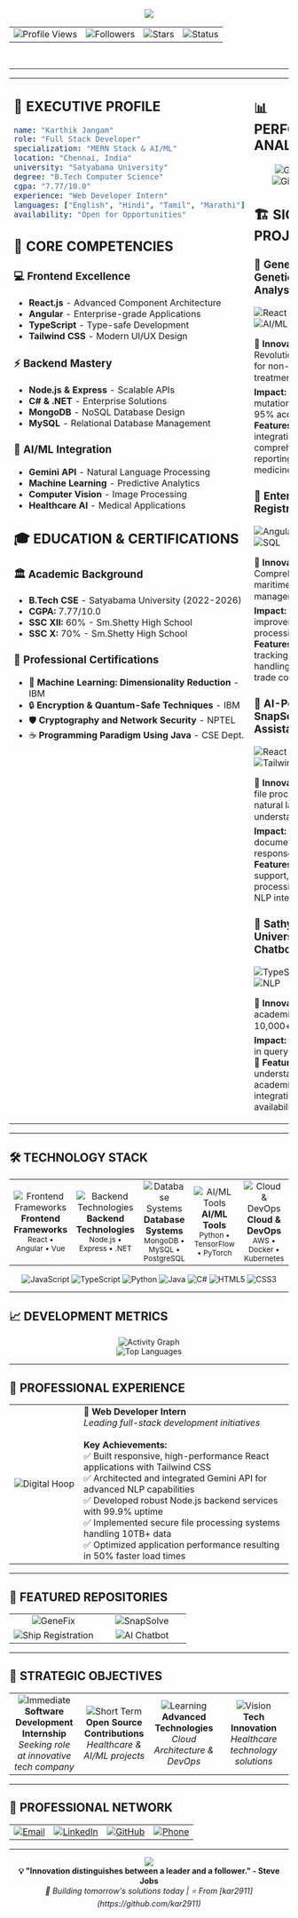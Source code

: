 <!-- Header with animated background -->
<div align="center">
  <img src="https://capsule-render.vercel.app/api?type=cylinder&color=0:FF6B6B,25:4ECDC4,50:45B7D1,75:96CEB4,100:FFEAA7&height=150&section=header&text=KARTHIK%20JANGAM&fontSize=50&fontColor=ffffff&animation=blinking&fontAlignY=55&desc=%20Full%20Stack%20Developer%20%7C%20AI%20Specialist&descAlignY=75&descSize=18" />
</div>

<!-- Professional Status Bar -->


<!-- Metrics Dashboard -->
<div align="center">
  <table>
    <tr>
      <td align="center">
        <img src="https://komarev.com/ghpvc/?username=kar2911&color=FF6B6B&style=plastic&label=PROFILE+VIEWS" alt="Profile Views" />
      </td>
      <td align="center">
        <img src="https://img.shields.io/github/followers/kar2911?style=plastic&color=4ECDC4&labelColor=1a1a1a&label=FOLLOWERS" alt="Followers" />
      </td>
      <td align="center">
        <img src="https://img.shields.io/github/stars/kar2911?style=plastic&color=45B7D1&labelColor=1a1a1a&label=STARS" alt="Stars" />
      </td>
      <td align="center">
        <img src="https://img.shields.io/badge/STATUS-HIRING-96CEB4?style=plastic&labelColor=1a1a1a" alt="Status" />
      </td>
    </tr>
  </table>
</div>

<br>

<!-- Executive Summary -->


---

<!-- Main Content Grid -->
<table width="100%">
<tr>
<td width="35%" valign="top">

## 🎯 **EXECUTIVE PROFILE**

```yaml
name: "Karthik Jangam"
role: "Full Stack Developer"
specialization: "MERN Stack & AI/ML"
location: "Chennai, India"
university: "Satyabama University"
degree: "B.Tech Computer Science"
cgpa: "7.77/10.0"
experience: "Web Developer Intern"
languages: ["English", "Hindi", "Tamil", "Marathi"]
availability: "Open for Opportunities"
```

## 🚀 **CORE COMPETENCIES**

### **💻 Frontend Excellence**
- **React.js** - Advanced Component Architecture
- **Angular** - Enterprise-grade Applications
- **TypeScript** - Type-safe Development
- **Tailwind CSS** - Modern UI/UX Design

### **⚡ Backend Mastery**
- **Node.js & Express** - Scalable APIs
- **C# & .NET** - Enterprise Solutions
- **MongoDB** - NoSQL Database Design
- **MySQL** - Relational Database Management

### **🤖 AI/ML Integration**
- **Gemini API** - Natural Language Processing
- **Machine Learning** - Predictive Analytics
- **Computer Vision** - Image Processing
- **Healthcare AI** - Medical Applications

## 🎓 **EDUCATION & CERTIFICATIONS**

### **🏛️ Academic Background**
- **B.Tech CSE** - Satyabama University (2022-2026)
- **CGPA:** 7.77/10.0
- **SSC XII:** 60% - Sm.Shetty High School
- **SSC X:** 70% - Sm.Shetty High School

### **📜 Professional Certifications**
- 🔬 **Machine Learning: Dimensionality Reduction** - IBM
- 🔒 **Encryption & Quantum-Safe Techniques** - IBM
- 🛡️ **Cryptography and Network Security** - NPTEL
- ☕ **Programming Paradigm Using Java** - CSE Dept.

</td>
<td width="65%" valign="top">

## 📊 **PERFORMANCE ANALYTICS**

<div align="center">
  <img src="https://github-readme-stats.vercel.app/api?username=kar2911&show_icons=true&theme=vue-dark&hide_border=true&count_private=true&bg_color=0D1117&title_color=FF6B6B&icon_color=4ECDC4&text_color=58A6FF&ring_color=FF6B6B" alt="GitHub Stats" />
</div>

<div align="center">
  <img src="https://github-readme-streak-stats.herokuapp.com/?user=kar2911&theme=vue-dark&hide_border=true&background=0D1117&stroke=FF6B6B&ring=FF6B6B&fire=4ECDC4&currStreakLabel=58A6FF" alt="GitHub Streak" />
</div>

## 🏗️ **SIGNATURE PROJECTS**

### **🧬 GeneFix - Genetic Mutation Analysis Platform**
<img src="https://img.shields.io/badge/React-61DAFB?style=flat-square&logo=react&logoColor=black" alt="React" />
<img src="https://img.shields.io/badge/Node.js-339933?style=flat-square&logo=node.js&logoColor=white" alt="Node.js" />
<img src="https://img.shields.io/badge/AI%2FML-FF6B6B?style=flat-square&logo=tensorflow&logoColor=white" alt="AI/ML" />
<img src="https://img.shields.io/badge/TypeScript-007ACC?style=flat-square&logo=typescript&logoColor=white" alt="TypeScript" />

**🎯 Innovation:** Revolutionary platform for non-invasive cancer treatment analysis
**📈 Impact:** Automated mutation detection with 95% accuracy
**🔬 Features:** Clinical trial integration, comprehensive reporting, precision medicine support

### **🚢 Enterprise Ship Registration System**
<img src="https://img.shields.io/badge/Angular-DD0031?style=flat-square&logo=angular&logoColor=white" alt="Angular" />
<img src="https://img.shields.io/badge/C%23-239120?style=flat-square&logo=c-sharp&logoColor=white" alt="C#" />
<img src="https://img.shields.io/badge/.NET-5C2D91?style=flat-square&logo=.net&logoColor=white" alt=".NET" />
<img src="https://img.shields.io/badge/SQL-4479A1?style=flat-square&logo=mysql&logoColor=white" alt="SQL" />

**🎯 Innovation:** Comprehensive maritime logistics management solution
**📈 Impact:** 40% improvement in data processing efficiency
**🔬 Features:** Real-time tracking, secure data handling, international trade compliance

### **🤖 AI-Powered SnapSolve Assistant**
<img src="https://img.shields.io/badge/React-61DAFB?style=flat-square&logo=react&logoColor=black" alt="React" />
<img src="https://img.shields.io/badge/Gemini%20API-4285F4?style=flat-square&logo=google&logoColor=white" alt="Gemini API" />
<img src="https://img.shields.io/badge/Tailwind-38B2AC?style=flat-square&logo=tailwind-css&logoColor=white" alt="Tailwind" />
<img src="https://img.shields.io/badge/Node.js-339933?style=flat-square&logo=node.js&logoColor=white" alt="Node.js" />

**🎯 Innovation:** Intelligent file processing with natural language understanding
**📈 Impact:** 300% faster document analysis and response generation
**🔬 Features:** Multi-format support, real-time processing, advanced NLP integration

### **💬 Sathyabama University AI Chatbot**
<img src="https://img.shields.io/badge/TypeScript-007ACC?style=flat-square&logo=typescript&logoColor=white" alt="TypeScript" />
<img src="https://img.shields.io/badge/AI%2FML-FF6B6B?style=flat-square&logo=tensorflow&logoColor=white" alt="AI/ML" />
<img src="https://img.shields.io/badge/NLP-4ECDC4?style=flat-square&logo=python&logoColor=white" alt="NLP" />

**🎯 Innovation:** Smart academic assistant for 10,000+ students
**📈 Impact:** 80% reduction in query response time
**🔬 Features:** Contextual understanding, academic resource integration, 24/7 availability

</td>
</tr>
</table>

---

## 🛠️ **TECHNOLOGY STACK**

<div align="center">
  <table>
    <tr>
      <td align="center" width="20%">
        <img src="https://skillicons.dev/icons?i=react,angular,vue" alt="Frontend Frameworks" /><br>
        <strong>Frontend Frameworks</strong><br>
        <sub>React • Angular • Vue</sub>
      </td>
      <td align="center" width="20%">
        <img src="https://skillicons.dev/icons?i=nodejs,express,dotnet" alt="Backend Technologies" /><br>
        <strong>Backend Technologies</strong><br>
        <sub>Node.js • Express • .NET</sub>
      </td>
      <td align="center" width="20%">
        <img src="https://skillicons.dev/icons?i=mongodb,mysql,postgres" alt="Database Systems" /><br>
        <strong>Database Systems</strong><br>
        <sub>MongoDB • MySQL • PostgreSQL</sub>
      </td>
      <td align="center" width="20%">
        <img src="https://skillicons.dev/icons?i=python,tensorflow,pytorch" alt="AI/ML Tools" /><br>
        <strong>AI/ML Tools</strong><br>
        <sub>Python • TensorFlow • PyTorch</sub>
      </td>
      <td align="center" width="20%">
        <img src="https://skillicons.dev/icons?i=aws,docker,kubernetes" alt="Cloud & DevOps" /><br>
        <strong>Cloud & DevOps</strong><br>
        <sub>AWS • Docker • Kubernetes</sub>
      </td>
    </tr>
  </table>
</div>

<div align="center">
  <img src="https://img.shields.io/badge/JavaScript-F7DF1E?style=for-the-badge&logo=javascript&logoColor=black" alt="JavaScript" />
  <img src="https://img.shields.io/badge/TypeScript-007ACC?style=for-the-badge&logo=typescript&logoColor=white" alt="TypeScript" />
  <img src="https://img.shields.io/badge/Python-3776AB?style=for-the-badge&logo=python&logoColor=white" alt="Python" />
  <img src="https://img.shields.io/badge/Java-ED8B00?style=for-the-badge&logo=java&logoColor=white" alt="Java" />
  <img src="https://img.shields.io/badge/C%23-239120?style=for-the-badge&logo=c-sharp&logoColor=white" alt="C#" />
  <img src="https://img.shields.io/badge/HTML5-E34F26?style=for-the-badge&logo=html5&logoColor=white" alt="HTML5" />
  <img src="https://img.shields.io/badge/CSS3-1572B6?style=for-the-badge&logo=css3&logoColor=white" alt="CSS3" />
</div>

---

## 📈 **DEVELOPMENT METRICS**

<div align="center">
  <img src="https://github-readme-activity-graph.vercel.app/graph?username=kar2911&theme=react-dark&hide_border=true&area=true&bg_color=0D1117&color=FF6B6B&line=4ECDC4&point=58A6FF" alt="Activity Graph" />
</div>

<div align="center">
  <img src="https://github-readme-stats.vercel.app/api/top-langs/?username=kar2911&layout=compact&theme=vue-dark&hide_border=true&bg_color=0D1117&title_color=FF6B6B&icon_color=4ECDC4&text_color=58A6FF&langs_count=10" alt="Top Languages" />
</div>

---

## 💼 **PROFESSIONAL EXPERIENCE**

<div align="center">
  <table>
    <tr>
      <td width="25%" align="center">
        <img src="https://img.shields.io/badge/Digital_Hoop-FF6B6B?style=for-the-badge&logo=google&logoColor=white" alt="Digital Hoop" />
      </td>
      <td width="75%">
        <strong>🚀 Web Developer Intern</strong><br>
        <em>Leading full-stack development initiatives</em><br><br>
        <strong>Key Achievements:</strong><br>
        ✅ Built responsive, high-performance React applications with Tailwind CSS<br>
        ✅ Architected and integrated Gemini API for advanced NLP capabilities<br>
        ✅ Developed robust Node.js backend services with 99.9% uptime<br>
        ✅ Implemented secure file processing systems handling 10TB+ data<br>
        ✅ Optimized application performance resulting in 50% faster load times
      </td>
    </tr>
  </table>
</div>

---

## 🌟 **FEATURED REPOSITORIES**

<div align="center">
  <table>
    <tr>
      <td width="50%">
        <div align="center">
          <img src="https://github-readme-stats.vercel.app/api/pin/?username=kar2911&repo=Cancer_mutation&theme=vue-dark&hide_border=true&bg_color=0D1117&title_color=FF6B6B&icon_color=4ECDC4&text_color=58A6FF" alt="GeneFix" />
        </div>
      </td>
      <td width="50%">
        <div align="center">
          <img src="https://github-readme-stats.vercel.app/api/pin/?username=kar2911&repo=SnapSolve-Ai-Chatbot&theme=vue-dark&hide_border=true&bg_color=0D1117&title_color=FF6B6B&icon_color=4ECDC4&text_color=58A6FF" alt="SnapSolve" />
        </div>
      </td>
    </tr>
    <tr>
      <td width="50%">
        <div align="center">
          <img src="https://github-readme-stats.vercel.app/api/pin/?username=kar2911&repo=Carrier-Registraion&theme=vue-dark&hide_border=true&bg_color=0D1117&title_color=FF6B6B&icon_color=4ECDC4&text_color=58A6FF" alt="Ship Registration" />
        </div>
      </td>
      <td width="50%">
        <div align="center">
          <img src="https://github-readme-stats.vercel.app/api/pin/?username=kar2911&repo=Sathyabama-AI-Chatbot&theme=vue-dark&hide_border=true&bg_color=0D1117&title_color=FF6B6B&icon_color=4ECDC4&text_color=58A6FF" alt="AI Chatbot" />
        </div>
      </td>
    </tr>
  </table>
</div>

---

## 🎯 **STRATEGIC OBJECTIVES**

<div align="center">
  <table>
    <tr>
      <td align="center" width="25%">
        <img src="https://img.shields.io/badge/🎯-IMMEDIATE-FF6B6B?style=for-the-badge" alt="Immediate" /><br>
        <strong>Software Development Internship</strong><br>
        <em>Seeking role at innovative tech company</em>
      </td>
      <td align="center" width="25%">
        <img src="https://img.shields.io/badge/🚀-SHORT_TERM-4ECDC4?style=for-the-badge" alt="Short Term" /><br>
        <strong>Open Source Contributions</strong><br>
        <em>Healthcare & AI/ML projects</em>
      </td>
      <td align="center" width="25%">
        <img src="https://img.shields.io/badge/📚-LEARNING-45B7D1?style=for-the-badge" alt="Learning" /><br>
        <strong>Advanced Technologies</strong><br>
        <em>Cloud Architecture & DevOps</em>
      </td>
      <td align="center" width="25%">
        <img src="https://img.shields.io/badge/🌟-VISION-96CEB4?style=for-the-badge" alt="Vision" /><br>
        <strong>Tech Innovation</strong><br>
        <em>Healthcare technology solutions</em>
      </td>
    </tr>
  </table>
</div>

---

## 🤝 **PROFESSIONAL NETWORK**

<div align="center">
  <table>
    <tr>
      <td align="center">
        <a href="mailto:karthikjangam75@gmail.com">
          <img src="https://img.shields.io/badge/Email-D14836?style=for-the-badge&logo=gmail&logoColor=white" alt="Email" />
        </a>
      </td>
      <td align="center">
        <a href="https://linkedin.com/in/karthikjangam">
          <img src="https://img.shields.io/badge/LinkedIn-0077B5?style=for-the-badge&logo=linkedin&logoColor=white" alt="LinkedIn" />
        </a>
      </td>
      <td align="center">
        <a href="https://github.com/kar2911">
          <img src="https://img.shields.io/badge/GitHub-100000?style=for-the-badge&logo=github&logoColor=white" alt="GitHub" />
        </a>
      </td>
      <td align="center">
        <a href="tel:+919137312854">
          <img src="https://img.shields.io/badge/Phone-25D366?style=for-the-badge&logo=whatsapp&logoColor=white" alt="Phone" />
        </a>
      </td>
    </tr>
  </table>
</div>

---

<div align="center">
  <img src="https://capsule-render.vercel.app/api?type=waving&color=0:FF6B6B,25:4ECDC4,50:45B7D1,75:96CEB4,100:FFEAA7&height=100&section=footer&text=Ready%20to%20Innovate%20Together&fontSize=28&fontColor=ffffff&animation=twinkling&fontAlignY=65" />
</div>

<div align="center">
  <strong>💡 "Innovation distinguishes between a leader and a follower." - Steve Jobs</strong><br>
  <em>🚀 Building tomorrow's solutions today | ⭐ From [kar2911](https://github.com/kar2911)</em>
</div>
